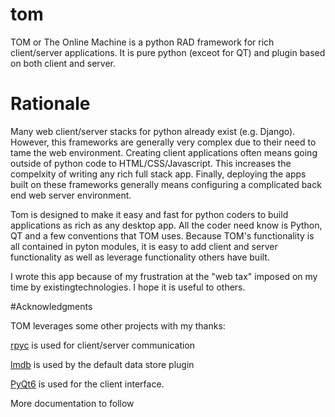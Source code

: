 # tom
TOM or The Online Machine is a python RAD framework for rich client/server applications.  It is pure python (exceot for QT) and plugin based on both client and server.

# Rationale
Many web client/server stacks for python already exist (e.g. Django).  However, this frameworks are generally very complex due to their need to tame the web environment.  Creating client applications often means going outside of python code to HTML/CSS/Javascript.  This increases the compelxity of writing any rich full stack app.  Finally, deploying the apps built on these frameworks generally means configuring a complicated back end web server environment.

Tom is designed to make it easy and fast for python coders to build applications as rich as any desktop app.  All the coder need know is Python, QT and a few conventions that TOM uses.  Because TOM's functionality is all contained in pyton modules, it is easy to add client and server functionality as well as leverage functionality others have built.

I wrote this app because of my frustration at the "web tax" imposed on my time by existingtechnologies.  I hope it is useful to others.

#Acknowledgments

TOM leverages some other projects with my thanks:  

[rpyc](https://github.com/tomerfiliba-org/rpyc) is used for client/server communication

[lmdb](https://lmdb.readthedocs.io/en/release/) is used by the default data store plugin

[PyQt6](https://pypi.org/project/PyQt6/) is used for the client interface.

More documentation to follow
